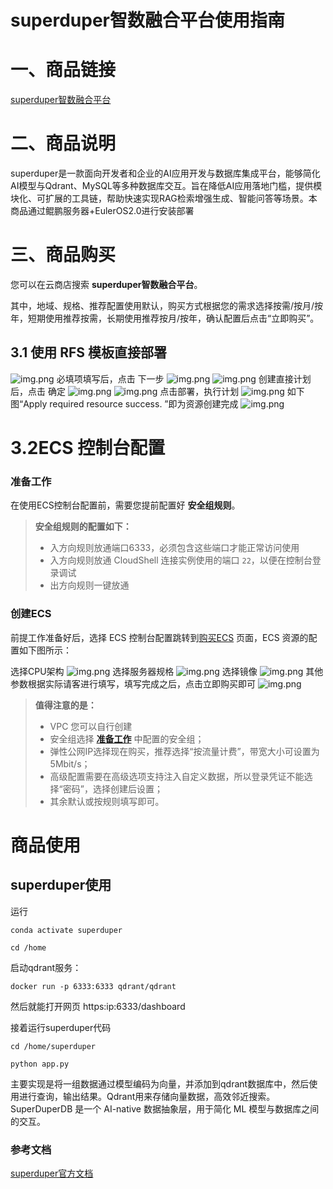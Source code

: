 # superduper智数融合平台使用指南





# 一、商品链接



[superduper智数融合平台](https://marketplace.huaweicloud.com/hidden/contents/3105d1ab-eed7-48bc-9961-5d53369c6012#productid=OFFI1146359918988120064)

# 二、商品说明



superduper是一款面向开发者和企业的AI应用开发与数据库集成平台，能够简化AI模型与Qdrant、MySQL等多种数据库交互。旨在降低AI应用落地门槛，提供模块化、可扩展的工具链，帮助快速实现RAG检索增强生成、智能问答等场景。本商品通过鲲鹏服务器+EulerOS2.0进行安装部署

# 三、商品购买



您可以在云商店搜索 **superduper智数融合平台**。

其中，地域、规格、推荐配置使用默认，购买方式根据您的需求选择按需/按月/按年，短期使用推荐按需，长期使用推荐按月/按年，确认配置后点击“立即购买”。

## 3.1 使用 RFS 模板直接部署



![img.png](images/img1.png) 
必填项填写后，点击 下一步
![img.png](images/img2.png)
![img.png](images/img3.png)
创建直接计划后，点击 确定
![img.png](images/img4.png)
![img.png](images/img5.png)
点击部署，执行计划
![img.png](images/img6.png)
如下图“Apply required resource success. ”即为资源创建完成
![img.png](images/img7.png)

# 3.2ECS 控制台配置



### 准备工作



在使用ECS控制台配置前，需要您提前配置好 **安全组规则**。

> **安全组规则的配置如下：**
>
> - 入方向规则放通端口6333，必须包含这些端口才能正常访问使用
> - 入方向规则放通 CloudShell 连接实例使用的端口 `22`，以便在控制台登录调试
> - 出方向规则一键放通

### 创建ECS



前提工作准备好后，选择 ECS 控制台配置跳转到[购买ECS](https://support.huaweicloud.com/qs-ecs/ecs_01_0103.html) 页面，ECS 资源的配置如下图所示：

选择CPU架构 
![img.png](images/img8.png)
选择服务器规格 ![img.png](images/img9.png)
选择镜像 ![img.png](images/img10.png)
其他参数根据实际请客进行填写，填写完成之后，点击立即购买即可 
![img.png](images/img11.png)

> **值得注意的是：**
>
> - VPC 您可以自行创建
> - 安全组选择 [**准备工作**](#准备工作) 中配置的安全组；
> - 弹性公网IP选择现在购买，推荐选择“按流量计费”，带宽大小可设置为5Mbit/s；
> - 高级配置需要在高级选项支持注入自定义数据，所以登录凭证不能选择“密码”，选择创建后设置；
> - 其余默认或按规则填写即可。

# 商品使用



## superduper使用

运行
```
conda activate superduper

cd /home
```
启动qdrant服务：
```
docker run -p 6333:6333 qdrant/qdrant
```
然后就能打开网页 https:ip:6333/dashboard

接着运行superduper代码
```
cd /home/superduper

python app.py
```
主要实现是将一组数据通过模型编码为向量，并添加到qdrant数据库中，然后使用进行查询，输出结果。Qdrant用来存储向量数据，高效邻近搜索。SuperDuperDB 是一个 AI-native 数据抽象层，用于简化 ML 模型与数据库之间的交互。

### 参考文档



[superduper官方文档](https://github.com/superduper-io/superduper)

